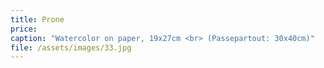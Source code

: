 ```yaml
---
title: Prone
price:
caption: "Watercolor on paper, 19x27cm <br> (Passepartout: 30x40cm)"
file: /assets/images/33.jpg
---
```

